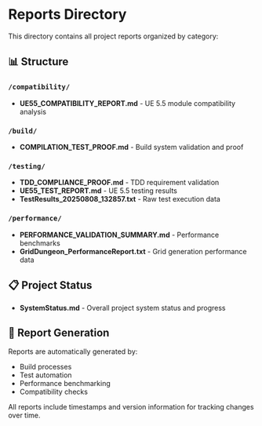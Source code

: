 # Reports Directory

This directory contains all project reports organized by category:

## 📊 Structure

### `/compatibility/`
- **UE55_COMPATIBILITY_REPORT.md** - UE 5.5 module compatibility analysis

### `/build/`  
- **COMPILATION_TEST_PROOF.md** - Build system validation and proof

### `/testing/`
- **TDD_COMPLIANCE_PROOF.md** - TDD requirement validation
- **UE55_TEST_REPORT.md** - UE 5.5 testing results
- **TestResults_20250808_132857.txt** - Raw test execution data

### `/performance/`
- **PERFORMANCE_VALIDATION_SUMMARY.md** - Performance benchmarks
- **GridDungeon_PerformanceReport.txt** - Grid generation performance data

## 📋 Project Status
- **SystemStatus.md** - Overall project system status and progress

## 🔄 Report Generation
Reports are automatically generated by:
- Build processes
- Test automation
- Performance benchmarking
- Compatibility checks

All reports include timestamps and version information for tracking changes over time.